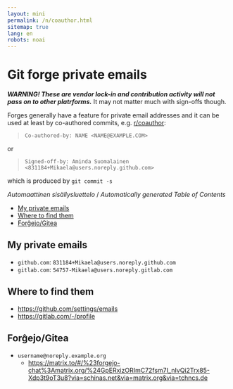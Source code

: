 ```yaml
---
layout: mini
permalink: /n/coauthor.html
sitemap: true
lang: en
robots: noai
---
```


# Git forge private emails

**_WARNING! These are vendor lock-in and contribution activity will not
pass on to other platrforms._** It may not matter much with sign-offs though.

Forges generally have a feature for private email addresses and it can be
used at least by co-authored commits, e.g. [r/coauthor](/r/coauthor.html):

> `Co-authored-by: NAME <NAME@EXAMPLE.COM>`

or

> `Signed-off-by: Aminda Suomalainen <831184+Mikaela@users.noreply.github.com>`

which is produced by `git commit -s`

<!-- editorconfig-checker-disable -->
<!-- prettier-ignore-start -->

<!-- START doctoc generated TOC please keep comment here to allow auto update -->
<!-- DON'T EDIT THIS SECTION, INSTEAD RE-RUN doctoc TO UPDATE -->
<em lang="fi">Automaattinen sisällysluettelo</em> / <em lang="en">Automatically generated Table of Contents</em>

- [My private emails](#my-private-emails)
- [Where to find them](#where-to-find-them)
- [Forĝejo/Gitea](#for%C4%9Dejogitea)

<!-- END doctoc generated TOC please keep comment here to allow auto update -->

<!-- prettier-ignore-end -->
<!-- editorconfig-checker-enable -->

## My private emails

- `github.com`: `831184+Mikaela@users.noreply.github.com`
- `gitlab.com`: `54757-Mikaela@users.noreply.gitlab.com`

## Where to find them

<!-- NOTE: Try to keep same order as the list above. -->

- https://github.com/settings/emails
- https://gitlab.com/-/profile

## Forĝejo/Gitea

- `username@noreply.example.org`
  - https://matrix.to/#/%23forgejo-chat%3Amatrix.org/%24GpERxizORImC72fsm7I_nIvQi2Trx85-Xdp3t9oT3u8?via=schinas.net&via=matrix.org&via=tchncs.de
